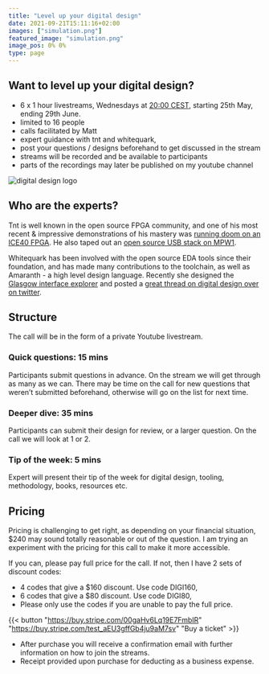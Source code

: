 ```yaml
---
title: "Level up your digital design"
date: 2021-09-21T15:11:16+02:00
images: ["simulation.png"]
featured_image: "simulation.png"
image_pos: 0% 0%
type: page
---
```


## Want to level up your digital design?

* 6 x 1 hour livestreams, Wednesdays at [20:00 CEST](https://dateful.com/time-zone-converter?t=18%3A00&tz=GMT&), starting 25th May, ending 29th June.
* limited to 16 people
* calls facilitated by Matt
* expert guidance with tnt and whitequark,
* post your questions / designs beforehand to get discussed in the stream
* streams will be recorded and be available to participants
* parts of the recordings may later be published on my youtube channel

![digital design logo](/digitaldesigncall.png)

## Who are the experts?

Tnt is well known in the open source FPGA community, and one of his most recent & impressive demonstrations of his mastery was [running doom on an ICE40 FPGA](https://www.youtube.com/watch?v=3ZBAZ5QoCAk). He also taped out an [open source USB stack on MPW1](/post/interview-with-tnt/).

Whitequark has been involved with the open source EDA tools since their foundation, and has made many contributions to the toolchain, as well as Amaranth - a high level design language. Recently she designed the [Glasgow interface explorer](https://www.crowdsupply.com/1bitsquared/glasgow) and posted a [great thread on digital design over on twitter](https://twitter.com/whitequark/status/1510525555191558150).

## Structure

The call will be in the form of a private Youtube livestream.

### Quick questions: 15 mins

Participants submit questions in advance. On the stream we will get through as many as we can.
There may be time on the call for new questions that weren’t submitted beforehand, otherwise will go on the list for next time.

### Deeper dive: 35 mins

Participants can submit their design for review, or a larger question. On the call we will look at 1 or 2.

### Tip of the week: 5 mins

Expert will present their tip of the week for digital design, tooling, methodology, books, resources etc.

## Pricing

Pricing is challenging to get right, as depending on your financial situation, $240 may sound totally reasonable or out of the question.
I am trying an experiment with the pricing for this call to make it more accessible.

If you can, please pay full price for the call. If not, then I have 2 sets of discount codes:

* 4 codes that give a $160 discount. Use code DIGI160,
* 6 codes that give a $80 discount. Use code DIGI80,
* Please only use the codes if you are unable to pay the full price.

{{< button "https://buy.stripe.com/00gaHv6Lq19E7FmbIR" "https://buy.stripe.com/test_aEU3gffGb4ju9aM7sv" "Buy a ticket" >}}

* After purchase you will receive a confirmation email with further information on how to join the streams.
* Receipt provided upon purchase for deducting as a business expense.
